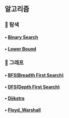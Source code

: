 ## 알고리즘  

### 📕 탐색 

#### • [Binary Search](https://github.com/ahnsoheee/Algorithm/blob/master/Algorithm/binary_search.md)
#### • [Lower Bound](https://github.com/ahnsoheee/Algorithm/blob/master/Algorithm/lower_bound.md)

### 📙 그래프

#### • [BFS(Breadth First Search)](https://github.com/ahnsoheee/Algorithm/blob/master/Algorithm/BFS.md)
#### • [DFS(Depth First Search)](https://github.com/ahnsoheee/Algorithm/blob/master/Algorithm/DFS.md)
#### • [Dijkstra](https://github.com/ahnsoheee/Algorithm/blob/master/Algorithm/Dijkstra.md)

#### • [Floyd_Warshall](https://github.com/ahnsoheee/Algorithm/blob/master/Algorithm/Floyd_Warshall.md)